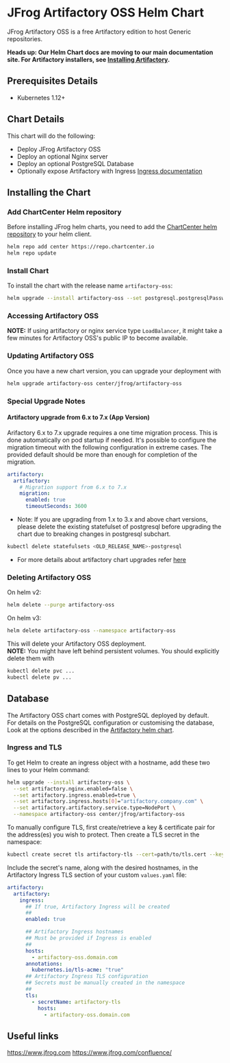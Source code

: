 # JFrog Artifactory OSS Helm Chart

JFrog Artifactory OSS is a free Artifactory edition to host Generic repositories.

**Heads up: Our Helm Chart docs are moving to our main documentation site. For Artifactory installers, see [Installing Artifactory](https://www.jfrog.com/confluence/display/JFROG/Installing+Artifactory).**

## Prerequisites Details

* Kubernetes 1.12+

## Chart Details
This chart will do the following:

* Deploy JFrog Artifactory OSS
* Deploy an optional Nginx server
* Deploy an optional PostgreSQL Database
* Optionally expose Artifactory with Ingress [Ingress documentation](https://kubernetes.io/docs/concepts/services-networking/ingress/)

## Installing the Chart

### Add ChartCenter Helm repository

Before installing JFrog helm charts, you need to add the [ChartCenter helm repository](https://chartcenter.io) to your helm client.

```bash
helm repo add center https://repo.chartcenter.io
helm repo update
```

### Install Chart
To install the chart with the release name `artifactory-oss`:
```bash
helm upgrade --install artifactory-oss --set postgresql.postgresqlPassword=<postgres_password> --namespace artifactory-oss center/jfrog/artifactory-oss
```

### Accessing Artifactory OSS
**NOTE:** If using artifactory or nginx service type `LoadBalancer`, it might take a few minutes for Artifactory OSS's public IP to become available.

### Updating Artifactory OSS
Once you have a new chart version, you can upgrade your deployment with
```bash
helm upgrade artifactory-oss center/jfrog/artifactory-oss
```

### Special Upgrade Notes
#### Artifactory upgrade from 6.x to 7.x (App Version)
Arifactory 6.x to 7.x upgrade requires a one time migration process. This is done automatically on pod startup if needed.
It's possible to configure the migration timeout with the following configuration in extreme cases. The provided default should be more than enough for completion of the migration.
```yaml
artifactory:
  artifactory:
    # Migration support from 6.x to 7.x
    migration:
      enabled: true
      timeoutSeconds: 3600
```
* Note: If you are upgrading from 1.x to 3.x and above chart versions, please delete the existing statefulset of postgresql before upgrading the chart due to breaking changes in postgresql subchart.
```bash
kubectl delete statefulsets <OLD_RELEASE_NAME>-postgresql
```
* For more details about artifactory chart upgrades refer [here](https://github.com/jfrog/charts/blob/master/stable/artifactory/UPGRADE_NOTES.md)

### Deleting Artifactory OSS

On helm v2:
```bash
helm delete --purge artifactory-oss
```

On helm v3:
```bash                                                                                                                                                                 
helm delete artifactory-oss --namespace artifactory-oss                                                                                                                                     
``` 
This will delete your Artifactory OSS deployment.<br>
**NOTE:** You might have left behind persistent volumes. You should explicitly delete them with
```bash
kubectl delete pvc ...
kubectl delete pv ...
```

## Database
The Artifactory OSS chart comes with PostgreSQL deployed by default.<br>
For details on the PostgreSQL configuration or customising the database, Look at the options described in the [Artifactory helm chart](https://github.com/jfrog/charts/tree/master/stable/artifactory).

### Ingress and TLS
To get Helm to create an ingress object with a hostname, add these two lines to your Helm command:
```bash
helm upgrade --install artifactory-oss \
  --set artifactory.nginx.enabled=false \
  --set artifactory.ingress.enabled=true \
  --set artifactory.ingress.hosts[0]="artifactory.company.com" \
  --set artifactory.artifactory.service.type=NodePort \
  --namespace artifactory-oss center/jfrog/artifactory-oss
```

To manually configure TLS, first create/retrieve a key & certificate pair for the address(es) you wish to protect. Then create a TLS secret in the namespace:

```bash
kubectl create secret tls artifactory-tls --cert=path/to/tls.cert --key=path/to/tls.key
```

Include the secret's name, along with the desired hostnames, in the Artifactory Ingress TLS section of your custom `values.yaml` file:

```yaml
artifactory:
  artifactory:
    ingress:
      ## If true, Artifactory Ingress will be created
      ##
      enabled: true

      ## Artifactory Ingress hostnames
      ## Must be provided if Ingress is enabled
      ##
      hosts:
        - artifactory-oss.domain.com
      annotations:
        kubernetes.io/tls-acme: "true"
      ## Artifactory Ingress TLS configuration
      ## Secrets must be manually created in the namespace
      ##
      tls:
        - secretName: artifactory-tls
          hosts:
            - artifactory-oss.domain.com
```

## Useful links
https://www.jfrog.com
https://www.jfrog.com/confluence/
